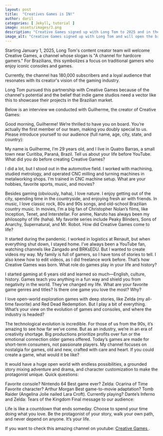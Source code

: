 ```yaml
---
layout: post
title:  "Creatives Games is IN!"
author: daril
categories: [ Jekyll, tutorial ]
image: assets/images/3.png
description: "Creative Games signed up with Long Tom to 2025 and in the first member of our content creators team"
image_alt: "Creative Games signed up with Long Tom and will open the brazilian game Market doors to north american game studios"
---
```

Starting January 1, 2025, Long Tom's content creator team will welcome Creative Games, a channel whose slogan is "A channel for hardcore gamers." For Brazilians, this symbolizes a focus on traditional gamers who enjoy iconic consoles and games.

Currently, the channel has 180,000 subscribers and a loyal audience that resonates with its creator's vision of the gaming industry.

Long Tom pursued this partnership with Creative Games because of the channel's potential and the belief that indie game studios need a vector like this to showcase their projects in the Brazilian market.

Below is an interview we conducted with Guilherme, the creator of Creative Games:

Good morning, Guilherme! We’re thrilled to have you on board. You’re actually the first member of our team, making you doubly special to us. Please introduce yourself to our audience (full name, age, city, state, and country):

My name is Guilherme, I’m 29 years old, and I live in Quatro Barras, a small town near Curitiba, Paraná, Brazil.
Tell us about your life before YouTube. What did you do before creating Creative Games?

I did a lot, but I stood out in the automotive field. I worked with machining, studied metrology, and operated CNC milling and turning machines in metalworking shops. I’m trained in CNC machine setup.
What are your hobbies, favorite sports, music, and movies?

Besides gaming (obviously, haha), I love nature. I enjoy getting out of the city, spending time in the countryside, and enjoying fresh air with friends. In music, I love classic rock, 80s and 90s songs, and old-school Brazilian country music. In movies, I’m a big fan of Christopher Nolan’s films, like Inception, Tenet, and Interstellar. For anime, Naruto has always been my philosophy of life (haha). My favorite series include Peaky Blinders, Sons of Anarchy, Supernatural, and Mr. Robot.
How did Creative Games come to life?

It started during the pandemic. I worked in logistics at Renault, but when everything shut down, I stayed home. I’ve always been a YouTube fan, watching channels like Zangado and BRKsEDU. But I wanted to create videos my way. My family is full of gamers, so I have tons of stories to tell. I also knew how to edit videos, as I did freelance work before. That’s how Creative Games was born.
What role do games play in your life and history?

I started gaming at 6 years old and learned so much—English, culture, history. Games teach you anything in a fun way and shield you from negativity in the world. They’ve changed my life.
What are your favorite game genres and titles? Is there one game you love the most? Why?

I love open-world exploration games with deep stories, like Zelda (my all-time favorite) and Red Dead Redemption. But I play a bit of everything.
What’s your view on the evolution of games and consoles, and where the industry is headed?

The technological evolution is incredible. For those of us from the 90s, it’s amazing to see how far we’ve come. But as an industry, we’re in an era of creativity shortage. Big productions prioritize profits over fun or the emotional connection older games offered. Today’s games are made for short-term consumers, not passionate players. My channel focuses on nostalgia for games, old and new, crafted with care and heart.
If you could create a game, what would it be like?

It would have a huge open world with endless possibilities, a grounded story mixing adventure and drama, and character customization to make the protagonist unique.
Quick questions:

Favorite console? Nintendo 64
Best game ever? Zelda: Ocarina of Time
Favorite character? Arthur Morgan
Best game-to-movie adaptation? Tomb Raider (Angelina Jolie nailed Lara Croft).
Currently playing? Dante’s Inferno and Zelda: Tears of the Kingdom
Final message to our audience:

Life is like a countdown that ends someday. Choose to spend your time doing what you love. Be the protagonist of your story, walk your own path, and never depend on anyone. It’s your life.

<p>
    If you want to check this amazing channel on youtube: 
    <a href="https://www.youtube.com/@CreativeGamesOficial" target="_blank">
        Creative Games
    </a>.
</p>